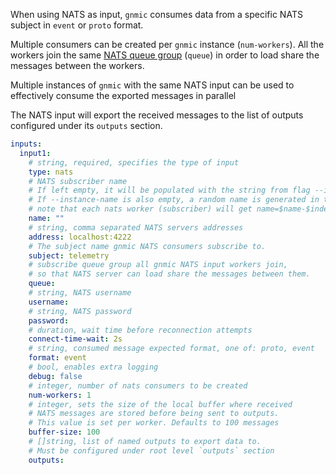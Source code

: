 When using NATS as input, `gnmic` consumes data from a specific NATS subject in `event` or `proto` format.

Multiple consumers can be created per `gnmic` instance (`num-workers`).
All the workers join the same [NATS queue group](https://docs.nats.io/nats-concepts/queue) (`queue`) in order to load share the messages between the workers.

Multiple instances of `gnmic` with the same NATS input can be used to effectively consume the exported messages in parallel

The NATS input will export the received messages to the list of outputs configured under its `outputs` section.

```yaml
inputs:
  input1:
    # string, required, specifies the type of input
    type: nats 
    # NATS subscriber name
    # If left empty, it will be populated with the string from flag --instance-name appended with `--nats-sub`.
    # If --instance-name is also empty, a random name is generated in the format `gnmic-$uuid`
    # note that each nats worker (subscriber) will get name=$name-$index
    name: ""
    # string, comma separated NATS servers addresses
    address: localhost:4222
    # The subject name gnmic NATS consumers subscribe to.
    subject: telemetry 
    # subscribe queue group all gnmic NATS input workers join, 
    # so that NATS server can load share the messages between them.
    queue: 
    # string, NATS username
    username: 
    # string, NATS password  
    password: 
    # duration, wait time before reconnection attempts
    connect-time-wait: 2s 
    # string, consumed message expected format, one of: proto, event
    format: event 
    # bool, enables extra logging
    debug: false
    # integer, number of nats consumers to be created
    num-workers: 1
    # integer, sets the size of the local buffer where received 
    # NATS messages are stored before being sent to outputs.
    # This value is set per worker. Defaults to 100 messages
    buffer-size: 100
    # []string, list of named outputs to export data to. 
    # Must be configured under root level `outputs` section
    outputs: 
```

